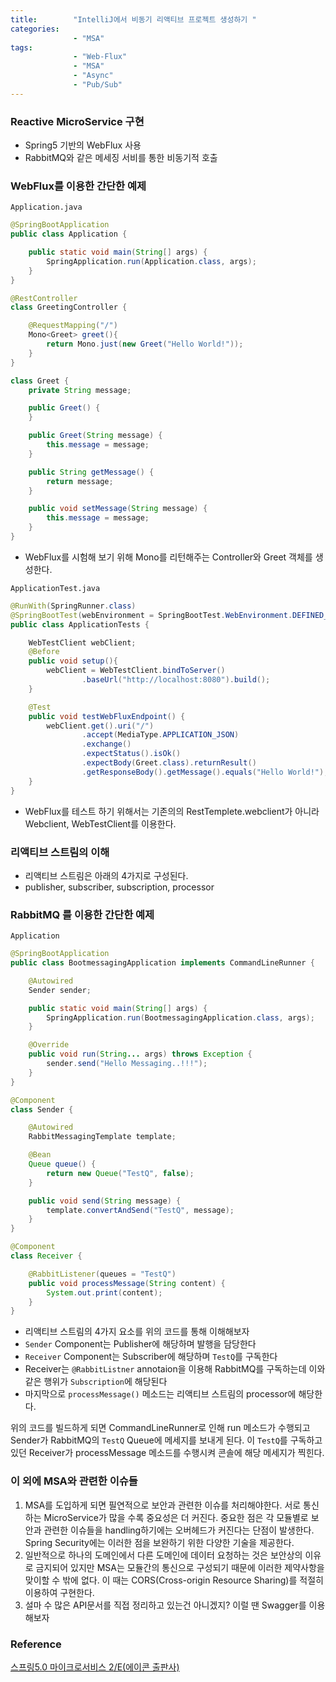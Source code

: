 ```yaml
---
title:        "IntelliJ에서 비동기 리액티브 프로젝트 생성하기 "
categories:
              - "MSA"
tags:         
              - "Web-Flux"
              - "MSA"
              - "Async"
              - "Pub/Sub"
---
```


### Reactive MicroService 구현
* Spring5 기반의 WebFlux 사용
* RabbitMQ와 같은 메세징 서비를 통한 비동기적 호출

### WebFlux를 이용한 간단한 예제
`Application.java`
~~~java
@SpringBootApplication
public class Application {

    public static void main(String[] args) {
        SpringApplication.run(Application.class, args);
    }
}

@RestController
class GreetingController {

    @RequestMapping("/")
    Mono<Greet> greet(){
        return Mono.just(new Greet("Hello World!"));
    }
}

class Greet {
    private String message;

    public Greet() {
    }

    public Greet(String message) {
        this.message = message;
    }

    public String getMessage() {
        return message;
    }

    public void setMessage(String message) {
        this.message = message;
    }
}
~~~
* WebFlux를 시험해 보기 위해 Mono를 리턴해주는 Controller와 Greet 객체를 생성한다.

`ApplicationTest.java`
~~~java
@RunWith(SpringRunner.class)
@SpringBootTest(webEnvironment = SpringBootTest.WebEnvironment.DEFINED_PORT)
public class ApplicationTests {

	WebTestClient webClient;
	@Before
	public void setup(){
		webClient = WebTestClient.bindToServer()
				.baseUrl("http://localhost:8080").build();
	}

	@Test
	public void testWebFluxEndpoint() {
		webClient.get().uri("/")
				.accept(MediaType.APPLICATION_JSON)
				.exchange()
				.expectStatus().isOk()
				.expectBody(Greet.class).returnResult()
				.getResponseBody().getMessage().equals("Hello World!");
	}
}
~~~
* WebFlux를 테스트 하기 위해서는 기존의의 RestTemplete.webclient가 아니라 Webclient, WebTestClient를 이용한다.

### 리액티브 스트림의 이해
* 리액티브 스트림은 아래의 4가지로 구성된다.
* publisher, subscriber, subscription, processor

### RabbitMQ 를 이용한 간단한 예제
`Application`
~~~java
@SpringBootApplication
public class BootmessagingApplication implements CommandLineRunner {

    @Autowired
    Sender sender;

    public static void main(String[] args) {
        SpringApplication.run(BootmessagingApplication.class, args);
    }

    @Override
    public void run(String... args) throws Exception {
        sender.send("Hello Messaging..!!!");
    }
}

@Component
class Sender {

    @Autowired
    RabbitMessagingTemplate template;

    @Bean
    Queue queue() {
        return new Queue("TestQ", false);
    }

    public void send(String message) {
        template.convertAndSend("TestQ", message);
    }
}

@Component
class Receiver {

    @RabbitListener(queues = "TestQ")
    public void processMessage(String content) {
        System.out.print(content);
    }
}
~~~

* 리액티브 스트림의 4가지 요소를 위의 코드를 통해 이해해보자
* `Sender` Component는 Publisher에 해당하며 발행을 담당한다
* `Receiver` Component는 Subscriber에 해당하며 `TestQ`를 구독한다
* Receiver는 `@RabbitListner` annotaion을 이용해 RabbitMQ를 구독하는데 이와 같은 행위가 `Subscription`에 해당된다
* 마지막으로 `processMessage()` 메소드는 리액티브 스트림의 processor에 해당한다.

위의 코드를 빌드하게 되면 CommandLineRunner로 인해 run 메소드가 수행되고 Sender가 RabbitMQ의 `TestQ` Queue에 메세지를 보내게 된다. 이 `TestQ`를 구독하고 있던 Receiver가 processMessage 메소드를 수행시켜 콘솔에 해당 메세지가 찍힌다.

### 이 외에 MSA와 관련한 이슈들
1. MSA를 도입하게 되면 필연적으로 보안과 관련한 이슈를 처리해야한다. 서로 통신하는 MicroService가 많을 수록 중요성은 더 커진다. 중요한 점은 각 모듈별로 보안과 관련한 이슈들을 handling하기에는 오버헤드가 커진다는 단점이 발생한다. Spring Security에는 이러한 점을 보완하기 위한 다양한 기술을 제공한다.
2. 일반적으로 하나의 도메인에서 다른 도메인에 데이터 요청하는 것은 보안상의 이유로 금지되어 있지만 MSA는 모듈간의 통신으로 구성되기 때문에 이러한 제약사항을 맞이할 수 밖에 없다. 이 때는 CORS(Cross-origin Resource Sharing)를 적절히 이용하여 구현한다.
3. 설마 수 많은 API문서를 직접 정리하고 있는건 아니겠지? 이럴 땐 Swagger를 이용해보자

### Reference
[스프링5.0 마이크로서비스 2/E(에이콘 출판사)](http://acornpub.co.kr/book/spring5-microservices-2e)

